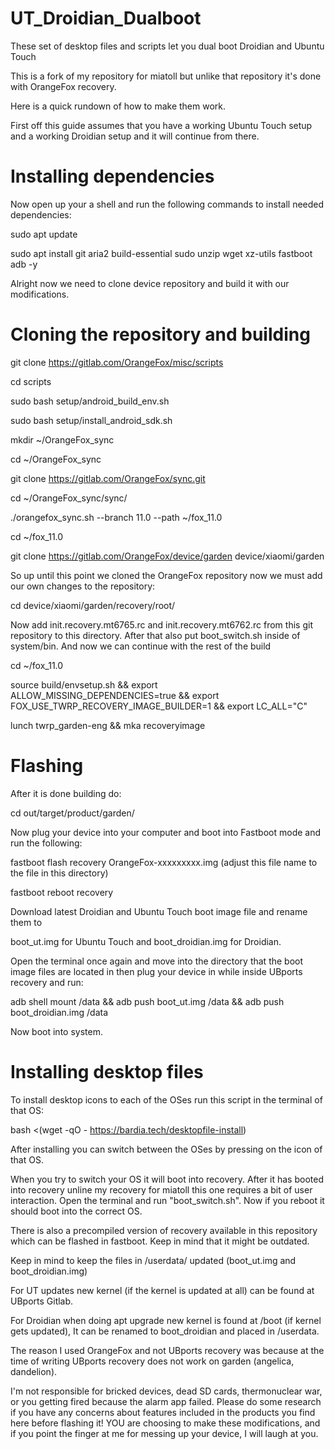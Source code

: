 # UT_Droidian_Dualboot
These set of desktop files and scripts let you dual boot Droidian and Ubuntu Touch

This is a fork of my repository for miatoll but unlike that repository it's done with OrangeFox recovery.

Here is a quick rundown of how to make them work.

First off this guide assumes that you have a working Ubuntu Touch setup and a working Droidian setup and it will continue from there.

# Installing dependencies
Now open up your a shell and run the following commands to install needed dependencies:

sudo apt update

sudo apt install git aria2 build-essential sudo unzip wget xz-utils fastboot adb -y

Alright now we need to clone device repository and build it with our modifications.

# Cloning the repository and building
git clone https://gitlab.com/OrangeFox/misc/scripts

cd scripts

sudo bash setup/android_build_env.sh

sudo bash setup/install_android_sdk.sh

mkdir ~/OrangeFox_sync

cd ~/OrangeFox_sync

git clone https://gitlab.com/OrangeFox/sync.git

cd ~/OrangeFox_sync/sync/

./orangefox_sync.sh --branch 11.0 --path ~/fox_11.0

cd ~/fox_11.0

git clone https://gitlab.com/OrangeFox/device/garden device/xiaomi/garden

So up until this point we cloned the OrangeFox repository now we must add our own changes to the repository:

cd device/xiaomi/garden/recovery/root/

Now add init.recovery.mt6765.rc and init.recovery.mt6762.rc from this git repository to this directory.
After that also put boot_switch.sh inside of system/bin.
And now we can continue with the rest of the build

cd ~/fox_11.0

source build/envsetup.sh && export ALLOW_MISSING_DEPENDENCIES=true && export FOX_USE_TWRP_RECOVERY_IMAGE_BUILDER=1 && export LC_ALL="C"

lunch twrp_garden-eng && mka recoveryimage

# Flashing
After it is done building do:

cd out/target/product/garden/

Now plug your device into your computer and boot into Fastboot mode and run the following:

fastboot flash recovery OrangeFox-xxxxxxxxx.img (adjust this file name to the file in this directory)

fastboot reboot recovery

Download latest Droidian and Ubuntu Touch boot image file and rename them to 

boot_ut.img for Ubuntu Touch and boot_droidian.img for Droidian.

Open the terminal once again and move into the directory that the boot image files are located in then plug your device in while inside UBports recovery and run:

adb shell mount /data && adb push boot_ut.img /data && adb push boot_droidian.img /data

Now boot into system.

# Installing desktop files
To install desktop icons to each of the OSes run this script in the terminal of that OS:

bash <(wget -qO - https://bardia.tech/desktopfile-install)

After installing you can switch between the OSes by pressing on the icon of that OS.

When you try to switch your OS it will boot into recovery. After it has booted into recovery unline my recovery for miatoll this one requires a bit of user interaction.
Open the terminal and run "boot_switch.sh". Now if you reboot it should boot into the correct OS.

There is also a precompiled version of recovery available in this repository which can be flashed in fastboot.
Keep in mind that it might be outdated.

Keep in mind to keep the files in /userdata/ updated (boot_ut.img and boot_droidian.img)

For UT updates new kernel (if the kernel is updated at all) can be found at UBports Gitlab.

For Droidian when doing apt upgrade new kernel is found at /boot (if kernel gets updated), It can be renamed to boot_droidian and placed in /userdata.

The reason I used OrangeFox and not UBports recovery was because at the time of writing UBports recovery does not work on garden (angelica, dandelion).

I'm not responsible for bricked devices, dead SD cards, thermonuclear war, or you getting fired because the alarm app failed.
Please do some research if you have any concerns about features included in the products you find here before flashing it!
YOU are choosing to make these modifications, and if you point the finger at me for messing up your device, I will laugh at you.
